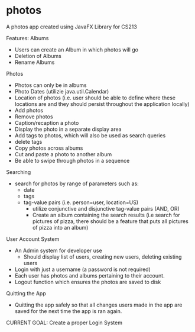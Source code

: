 # photos
A photos app created using JavaFX Library for CS213

Features:
Albums
- Users can create an Album in which photos will go
- Deletion of Albums
- Rename Albums

Photos
- Photos can only be in albums
- Photo Dates (utilizie java.util.Calendar)
- Location of photos (i.e. user should be able to define where these locations are and they should persist throughout the application locally)
- Add photos
- Remove photos
- Caption/recaption a photo
- Display the photo in a separate display area
- Add tags to photos, which will also be used as search queries
- delete tags
- Copy photos across albums
- Cut and paste a photo to another album
- Be able to swipe through photos in a sequence

Searching
- search for photos by range of parameters such as:
  - date
  - tags
  - tag-value pairs (i.e. person=user, location=US)
    - utilize conjunctive and disjunctive tag-value pairs (AND, OR)
    - Create an album containing the search results (i.e search for pictures of pizza, there should be a feature that puts all pictures of pizza into an album)

User Account System
- An Admin system for developer use
  - Should display list of users, creating new users, deleting existing users
- Login with just a username (a password is not required)
- Each user has photos and albums pertaining to their account.
- Logout function which ensures the photos are saved to disk

Quitting the App
- Quitting the app safely so that all changes users made in the app are saved for the next time the app is ran again.



CURRENT GOAL: Create a proper Login System
